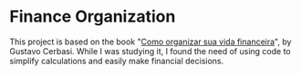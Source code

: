 # Finance Organization

This project is based on the book "[Como organizar sua vida financeira](https://www.amazon.com.br/Como-organizar-sua-vida-financeira/dp/8543102588/ref=cm_cr_arp_d_product_top?ie=UTF8)", by Gustavo Cerbasi. While I was studying it, I found the need of using code to simplify calculations and easily make financial decisions.